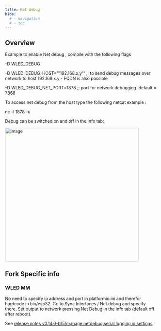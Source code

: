 ```yaml
---
title: Net debug
hide:
  # - navigation
  # - toc
---
```


## Overview

Example to enable Net debug  , compile with the following flags 

-D WLED_DEBUG 

-D WLED_DEBUG_HOST='"192.168.x.y"' ;; to send debug messages over network to host 192.168.x.y - FQDN is also possible

-D WLED_DEBUG_NET_PORT=1878 ;; port for network debugging. default = 7868


To access net debug from the host type the following  netcat   example : 

nc -l 1878 -u

Debug can be switched on and off in the Info tab:

<img width="440" alt="image" src="https://user-images.githubusercontent.com/91013628/220674439-e3f73a68-4557-499b-b240-e46bdac1d561.png">

## Fork Specific info

### WLED MM

No need to specify ip address and port in platformio.ini and therefor hardcode in bin/esp32. Go to Sync Interfaces / Net debug and specify there. Set output to network pressing Net Debug in the info tab (default off after reboot).

See [release notes v0.14.0-b15/manage netdebug serial logging in settings](/moonmodules/release-notes-v0.14.0-b15/#manage-netdebug-serial-logging-in-settings)
